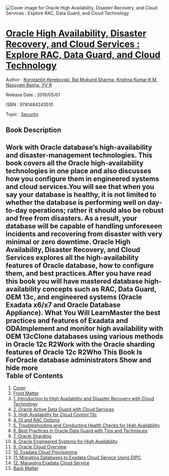 ![Cover image for Oracle High Availability, Disaster Recovery, and Cloud Services : Explore RAC, Data Guard, and Cloud Technology](https://imgdetail.ebookreading.net/cover/cover/data/EB9781484243510.jpg)

[Oracle High Availability, Disaster Recovery, and Cloud Services : Explore RAC, Data Guard, and Cloud Technology](https://ebookreading.net/view/book/Oracle+High+Availability%2C+Disaster+Recovery%2C+and+Cloud+Services+%3A+Explore+RAC%2C+Data+Guard%2C+and+Cloud+Technology-EB9781484243510_1.html "Oracle High Availability, Disaster Recovery, and Cloud Services : Explore RAC, Data Guard, and Cloud Technology")
====================================================================================================================

Author : [Konstantin Kerekovski](https://ebookreading.net/search/author/Konstantin+Kerekovski),[ Bal Mukund Sharma](https://ebookreading.net/search/author/+Bal+Mukund+Sharma),[ Krishna Kumar K M](https://ebookreading.net/search/author/+Krishna+Kumar+K+M),[ Nassyam Basha](https://ebookreading.net/search/author/+Nassyam+Basha),[ YV R](https://ebookreading.net/search/author/+YV+R)

Release Date : 2019/05/01

ISBN : 9781484243510

Topic : [Security](https://ebookreading.net/search/category/security)

Book Description
-----------------

 Work with Oracle database’s high-availability and disaster-management technologies. This book covers all the Oracle high-availability technologies in one place and also discusses how you configure them in engineered systems and cloud services.You will see that when you say your database is healthy, it is not limited to whether the database is performing well on day-to-day operations; rather it should also be robust and free from disasters. As a result, your database will be capable of handling unforeseen incidents and recovering from disaster with very minimal or zero downtime. Oracle High Availability, Disaster Recovery, and Cloud Services explores all the high-availability features of Oracle database, how to configure them, and best practices.After you have read this book you will have mastered database high-availability concepts such as RAC, Data Guard, OEM 13c, and engineered systems (Oracle Exadata x6/x7 and Oracle Database Appliance). What You Will LearnMaster the best practices and features of Exadata and ODAImplement and monitor high availability with OEM 13cClone databases using various methods in Oracle 12c R2Work with the Oracle sharding features of Oracle 12c R2Who This Book Is ForOracle database administrators        Show and hide more                
Table of Contents
-----------------

1. [Cover](https://ebookreading.net/view/book/Oracle+High+Availability%2C+Disaster+Recovery%2C+and+Cloud+Services+%3A+Explore+RAC%2C+Data+Guard%2C+and+Cloud+Technology-EB9781484243510_1.html)
1. [Front Matter](https://ebookreading.net/view/book/Oracle+High+Availability%2C+Disaster+Recovery%2C+and+Cloud+Services+%3A+Explore+RAC%2C+Data+Guard%2C+and+Cloud+Technology-EB9781484243510_2.html)
1. [1. Introduction to High Availability and Disaster Recovery with Cloud Technology](https://ebookreading.net/view/book/Oracle+High+Availability%2C+Disaster+Recovery%2C+and+Cloud+Services+%3A+Explore+RAC%2C+Data+Guard%2C+and+Cloud+Technology-EB9781484243510_3.html)
1. [2. Oracle Active Data Guard with Cloud Services](https://ebookreading.net/view/book/Oracle+High+Availability%2C+Disaster+Recovery%2C+and+Cloud+Services+%3A+Explore+RAC%2C+Data+Guard%2C+and+Cloud+Technology-EB9781484243510_4.html)
1. [3. High Availability for Cloud Control 13c](https://ebookreading.net/view/book/Oracle+High+Availability%2C+Disaster+Recovery%2C+and+Cloud+Services+%3A+Explore+RAC%2C+Data+Guard%2C+and+Cloud+Technology-EB9781484243510_5.html)
1. [4. GI and RAC Options](https://ebookreading.net/view/book/Oracle+High+Availability%2C+Disaster+Recovery%2C+and+Cloud+Services+%3A+Explore+RAC%2C+Data+Guard%2C+and+Cloud+Technology-EB9781484243510_6.html)
1. [5. Troubleshooting and Conducting Health Checks for High Availability](https://ebookreading.net/view/book/Oracle+High+Availability%2C+Disaster+Recovery%2C+and+Cloud+Services+%3A+Explore+RAC%2C+Data+Guard%2C+and+Cloud+Technology-EB9781484243510_7.html)
1. [6. Best Practices in Oracle Data Guard with Tips and Techniques](https://ebookreading.net/view/book/Oracle+High+Availability%2C+Disaster+Recovery%2C+and+Cloud+Services+%3A+Explore+RAC%2C+Data+Guard%2C+and+Cloud+Technology-EB9781484243510_8.html)
1. [7. Oracle Sharding](https://ebookreading.net/view/book/Oracle+High+Availability%2C+Disaster+Recovery%2C+and+Cloud+Services+%3A+Explore+RAC%2C+Data+Guard%2C+and+Cloud+Technology-EB9781484243510_9.html)
1. [8. Oracle Engineered Systems for High Availability](https://ebookreading.net/view/book/Oracle+High+Availability%2C+Disaster+Recovery%2C+and+Cloud+Services+%3A+Explore+RAC%2C+Data+Guard%2C+and+Cloud+Technology-EB9781484243510_10.html)
1. [9. Oracle Cloud Overview](https://ebookreading.net/view/book/Oracle+High+Availability%2C+Disaster+Recovery%2C+and+Cloud+Services+%3A+Explore+RAC%2C+Data+Guard%2C+and+Cloud+Technology-EB9781484243510_11.html)
1. [10. Exadata Cloud Provisioning](https://ebookreading.net/view/book/Oracle+High+Availability%2C+Disaster+Recovery%2C+and+Cloud+Services+%3A+Explore+RAC%2C+Data+Guard%2C+and+Cloud+Technology-EB9781484243510_12.html)
1. [11. Migrating Databases to Exadata Cloud Service Using DIPC](https://ebookreading.net/view/book/Oracle+High+Availability%2C+Disaster+Recovery%2C+and+Cloud+Services+%3A+Explore+RAC%2C+Data+Guard%2C+and+Cloud+Technology-EB9781484243510_13.html)
1. [12. Managing Exadata Cloud Service](https://ebookreading.net/view/book/Oracle+High+Availability%2C+Disaster+Recovery%2C+and+Cloud+Services+%3A+Explore+RAC%2C+Data+Guard%2C+and+Cloud+Technology-EB9781484243510_14.html)
1. [Back Matter](https://ebookreading.net/view/book/Oracle+High+Availability%2C+Disaster+Recovery%2C+and+Cloud+Services+%3A+Explore+RAC%2C+Data+Guard%2C+and+Cloud+Technology-EB9781484243510_15.html)
